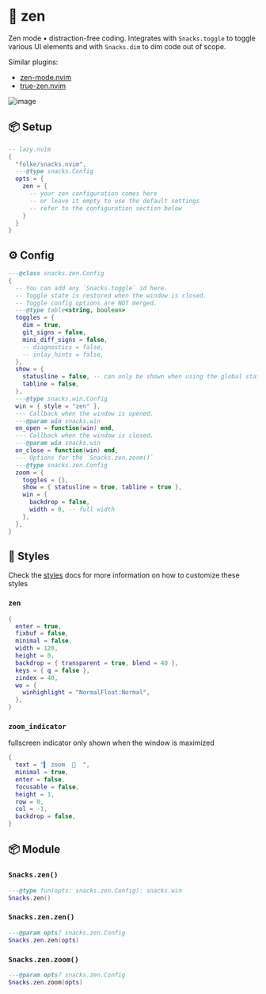 # 🍿 zen

Zen mode • distraction-free coding.
Integrates with `Snacks.toggle` to toggle various UI elements
and with `Snacks.dim` to dim code out of scope.

Similar plugins:

- [zen-mode.nvim](https://github.com/folke/zen-mode.nvim)
- [true-zen.nvim](https://github.com/pocco81/true-zen.nvim)

![image](https://github.com/user-attachments/assets/77c607ec-c354-4e17-bcd1-fdcd4b4c0057)

<!-- docgen -->

## 📦 Setup

```lua
-- lazy.nvim
{
  "folke/snacks.nvim",
  ---@type snacks.Config
  opts = {
    zen = {
      -- your zen configuration comes here
      -- or leave it empty to use the default settings
      -- refer to the configuration section below
    }
  }
}
```

## ⚙️ Config

```lua
---@class snacks.zen.Config
{
  -- You can add any `Snacks.toggle` id here.
  -- Toggle state is restored when the window is closed.
  -- Toggle config options are NOT merged.
  ---@type table<string, boolean>
  toggles = {
    dim = true,
    git_signs = false,
    mini_diff_signs = false,
    -- diagnostics = false,
    -- inlay_hints = false,
  },
  show = {
    statusline = false, -- can only be shown when using the global statusline
    tabline = false,
  },
  ---@type snacks.win.Config
  win = { style = "zen" },
  --- Callback when the window is opened.
  ---@param win snacks.win
  on_open = function(win) end,
  --- Callback when the window is closed.
  ---@param win snacks.win
  on_close = function(win) end,
  --- Options for the `Snacks.zen.zoom()`
  ---@type snacks.zen.Config
  zoom = {
    toggles = {},
    show = { statusline = true, tabline = true },
    win = {
      backdrop = false,
      width = 0, -- full width
    },
  },
}
```

## 🎨 Styles

Check the [styles](https://github.com/folke/snacks.nvim/blob/main/docs/styles.md)
docs for more information on how to customize these styles

### `zen`

```lua
{
  enter = true,
  fixbuf = false,
  minimal = false,
  width = 120,
  height = 0,
  backdrop = { transparent = true, blend = 40 },
  keys = { q = false },
  zindex = 40,
  wo = {
    winhighlight = "NormalFloat:Normal",
  },
}
```

### `zoom_indicator`

fullscreen indicator
only shown when the window is maximized

```lua
{
  text = "▍ zoom  󰊓  ",
  minimal = true,
  enter = false,
  focusable = false,
  height = 1,
  row = 0,
  col = -1,
  backdrop = false,
}
```

## 📦 Module

### `Snacks.zen()`

```lua
---@type fun(opts: snacks.zen.Config): snacks.win
Snacks.zen()
```

### `Snacks.zen.zen()`

```lua
---@param opts? snacks.zen.Config
Snacks.zen.zen(opts)
```

### `Snacks.zen.zoom()`

```lua
---@param opts? snacks.zen.Config
Snacks.zen.zoom(opts)
```
